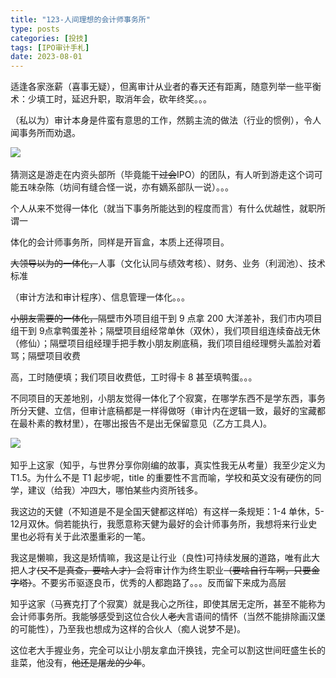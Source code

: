 ```yaml
---
title: "123-人间理想的会计师事务所"
type: posts
categories: [投技]
tags: [IPO审计手札]
date: 2023-08-01
---
```

适逢各家涨薪（喜事无疑），但离审计从业者的春天还有距离，随意列举一些平衡术：少填工时，延迟升职，取消年会，砍年终奖。。。

（私以为）审计本身是件蛮有意思的工作，然鹅主流的做法（行业的惯例），令人闻事务所而劝退。

![](https://cdn.staticaly.com/gh/richffan/img@main/obsidian/IPO/123-人间理想的会计师事务所_1.webp) 

猜测这是游走在内资头部所（毕竟能干~~过会~~IPO）的团队，有人听到游走这个词可能五味杂陈（坊间有缝合怪一说，亦有嫡系部队一说）。。。

个人从来不觉得一体化（就当下事务所能达到的程度而言）有什么优越性，就职所谓一

  

体化的会计师事务所，同样是开盲盒，本质上还得项目。

~~大领导以为的一体化，~~人事（文化认同与绩效考核）、财务、业务（利润池）、技术标准

（审计方法和审计程序）、信息管理一体化。。。

~~小朋友需要的一体化，~~隔壁市外项目组干到 9 点拿 200 大洋差补，我们市内项目组干到 9点拿鸭蛋差补；隔壁项目组经常单休（双休），我们项目组连续奋战无休（修仙）；隔壁项目组经理手把手教小朋友刷底稿，我们项目组经理劈头盖脸对着骂；隔壁项目收费

高，工时随便填；我们项目收费低，工时得卡 8 甚至填鸭蛋。。。

不同项目的天差地别，小朋友觉得一体化了个寂寞，在哪学东西不是学东西，事务所分天健、立信，但审计底稿都是一样得做呀（审计内在逻辑一致，最好的宝藏都在最朴素的教材里），在哪出报告不是出无保留意见（乙方工具人)。

![](https://cdn.staticaly.com/gh/richffan/img@main/obsidian/IPO/123-人间理想的会计师事务所_2.webp) 

知乎上这家（知乎，与世界分享你刚编的故事，真实性我无从考量）我至少定义为 T1.5。为什么不是 T1 起步呢，title 的重要性不言而喻，学校和英文没有硬伤的同学，建议（给我）冲四大，哪怕某些内资所钱多。

我这边的天健（不知道是不是全国天健都这样哈）有这样一条规矩：1-4 单休，5-12月双休。倘若能执行，我愿意称天健为最好的会计师事务所，我想将来行业史里也必将有关于此浓墨重彩的一笔。

我这是懒嘛，我这是矫情嘛，我这是让行业（良性)可持续发展的道路，唯有此大把人才~~(又不是真查，要啥人才）~~会将审计作为终生职业~~（要啥自行车啊，只要金字塔）~~。不要劣币驱逐良币，优秀的人都跑路了。。。反而留下来成为高层

  

知乎这家（马赛克打了个寂寞）就是我心之所往，即使其居无定所，甚至不能称为会计师事务所。我能够感受到这位合伙人~~老大~~言语间的情怀（当然不能排除画汉堡的可能性），乃至我也想成为这样的合伙人（痴人说梦不是)。

这位老大手握业务，完全可以让小朋友拿血汗换钱，完全可以割这世间旺盛生长的韭菜，他没有，~~他还是屠龙的少年~~。